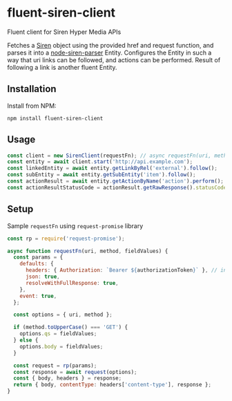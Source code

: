 # fluent-siren-client
Fluent client for Siren Hyper Media APIs

Fetches a [Siren](https://github.com/kevinswiber/siren) object using the provided href and request function, and parses 
it into a [node-siren-parser](https://github.com/Brightspace/node-siren-parser) Entity. 
Configures the Entity in such a way that uri links can be followed, and actions can be performed. Result of 
following a link is another fluent Entity.

## Installation

Install from NPM:
```shell
npm install fluent-siren-client
```

## Usage

```javascript
const client = new SirenClient(requestFn); // async requestFn(uri, method, fieldValues)
const entity = await client.start('http://api.example.com');
const linkedEntity = await entity.getLinkByRel('external').follow();
const subEntity = await entity.getSubEntity('item').follow();
const actionResult = await entity.getActionByName('action').perform();
const actionResultStatusCode = actionResult.getRawResponse().statusCode;
```

## Setup

Sample `requestFn` using `request-promise` library

```javascript
const rp = require('request-promise');

async function requestFn(uri, method, fieldValues) {
  const params = {
    defaults: {
      headers: { Authorization: `Bearer ${authorizationToken}` }, // inject authorization token
      json: true,
      resolveWithFullResponse: true,
    },
    event: true,
  };

  const options = { uri, method };

  if (method.toUpperCase() === 'GET') {
    options.qs = fieldValues;
  } else {
    options.body = fieldValues;
  }

  const request = rp(params);
  const response = await request(options);
  const { body, headers } = response;
  return { body, contentType: headers['content-type'], response };
}
```
